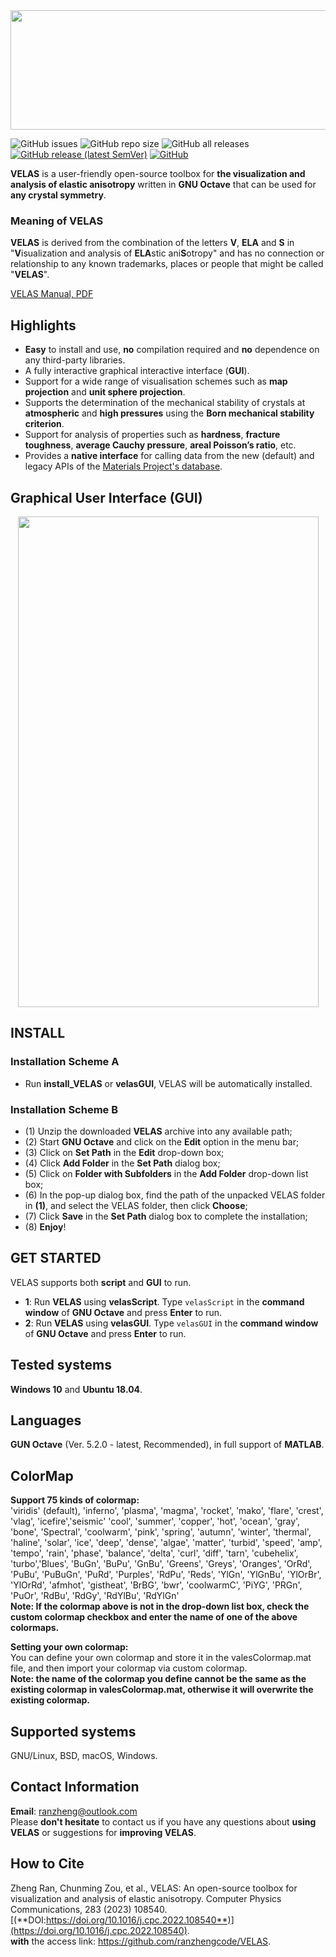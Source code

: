 
<div align=center><img src="https://github.com/ranzhengcode/VELAS/blob/main/doc/VELAS_Logo.png" width="561" height="191"></img></div>

![GitHub issues](https://img.shields.io/github/issues/ranzhengcode/VELAS?logo=github)
![GitHub repo size](https://img.shields.io/github/repo-size/ranzhengcode/VELAS?logo=github)
![GitHub all releases](https://img.shields.io/github/downloads/ranzhengcode/VELAS/total?logo=github)
[![GitHub release (latest SemVer)](https://img.shields.io/github/v/release/ranzhengcode/VELAS?logo=Github)](https://github.com/ranzhengcode/VELAS/releases/tag/velas-1.0.0)
[![GitHub](https://img.shields.io/github/license/ranzhengcode/VELAS?logo=GitHub)](https://github.com/ranzhengcode/VELAS/blob/main/LICENSE.md)  

**VELAS** is a user-friendly open-source toolbox for **the visualization and analysis of elastic anisotropy** written in **GNU Octave** that can be used for **any crystal symmetry**. 

### Meaning of VELAS
**VELAS** is derived from the combination of the letters **V**, **ELA** and **S** in "**V**isualization and analysis of **ELA**stic ani**S**otropy" and has no connection or relationship to any known trademarks, places or people that might be called "**VELAS**". 

[VELAS Manual, PDF](https://github.com/ranzhengcode/VELAS/blob/main/doc/VELAS%20Manual.pdf)

## Highlights
- **Easy** to install and use, **no** compilation required and **no** dependence on any third-party libraries.
- A fully interactive graphical interactive interface (**GUI**).
- Support for a wide range of visualisation schemes such as **map projection** and **unit sphere projection**.
- Supports the determination of the mechanical stability of crystals at **atmospheric** and **high pressures** using the **Born mechanical stability criterion**.
- Support for analysis of properties such as **hardness**, **fracture toughness**, **average Cauchy pressure**, **areal Poisson’s ratio**, etc.
- Provides a **native interface** for calling data from the new (default) and legacy APIs of the [Materials Project's database](https://next-gen.materialsproject.org/).

## Graphical User Interface (GUI)
<div align=center><img src="https://github.com/ranzhengcode/VELAS/blob/main/doc/VELAS_GUI.png" width="481" height="785"></img></div>

## INSTALL  
### Installation Scheme A
- Run **install_VELAS** or **velasGUI**, VELAS will be automatically installed.
### Installation Scheme B
- (1) Unzip the downloaded **VELAS** archive into any available path;  
- (2) Start **GNU Octave** and click on the **Edit** option in the menu bar;  
- (3) Click on **Set Path** in the **Edit** drop-down box;  
- (4) Click **Add Folder** in the **Set Path** dialog box;  
- (5) Click on **Folder with Subfolders** in the **Add Folder** drop-down list box;  
- (6) In the pop-up dialog box, find the path of the unpacked VELAS folder in **(1)**, and select the VELAS folder, then click **Choose**;  
- (7) Click **Save** in the **Set Path** dialog box to complete the installation;
- (8) **Enjoy**!

## GET STARTED
VELAS supports both **script** and **GUI** to run.  
- **1**: Run **VELAS** using **velasScript**.  Type `velasScript` in the **command window** of **GNU Octave** and press **Enter** to run.
- **2**: Run **VELAS** using **velasGUI**.  Type `velasGUI` in the **command window** of **GNU Octave** and press **Enter** to run.

## Tested systems
**Windows 10** and **Ubuntu 18.04**.

## Languages
**GUN Octave** (Ver. 5.2.0 - latest, Recommended), in full support of **MATLAB**.

## ColorMap
**Support 75 kinds of colormap:**  
'viridis' (default), 'inferno', 'plasma', 'magma', 'rocket', 'mako', 'flare', 'crest', 'vlag', 'icefire','seismic'
'cool', 'summer', 'copper', 'hot', 'ocean', 'gray', 'bone', 'Spectral', 'coolwarm', 'pink', 'spring', 'autumn',
'winter', 'thermal', 'haline', 'solar', 'ice', 'deep', 'dense', 'algae', 'matter', 'turbid', 'speed', 'amp', 
'tempo', 'rain', 'phase', 'balance', 'delta', 'curl', 'diff', 'tarn', 'cubehelix', 'turbo','Blues', 'BuGn', 
'BuPu', 'GnBu', 'Greens', 'Greys', 'Oranges', 'OrRd', 'PuBu', 'PuBuGn', 'PuRd', 'Purples', 'RdPu', 'Reds', 
'YlGn', 'YlGnBu', 'YlOrBr', 'YlOrRd', 'afmhot', 'gistheat', 'BrBG', 'bwr', 'coolwarmC', 'PiYG', 'PRGn', 
'PuOr', 'RdBu', 'RdGy', 'RdYlBu', 'RdYlGn'  
**Note: If the colormap above is not in the drop-down list box, check the custom colormap checkbox and enter the name of one of the above colormaps.** 

**Setting your own colormap:**  
You can define your own colormap and store it in the valesColormap.mat file, and then import your colormap via custom colormap.  
**Note: the name of the colormap you define cannot be the same as the existing colormap in valesColormap.mat, otherwise it will overwrite the existing colormap.** 

## Supported systems
GNU/Linux, BSD, macOS, Windows.

## Contact Information
**Email**: ranzheng@outlook.com  
Please **don't hesitate** to contact us if you have any questions about **using VELAS** or suggestions for **improving VELAS**.

## How to Cite
Zheng Ran, Chunming Zou, et al., VELAS: An open-source toolbox for visualization and analysis of elastic anisotropy. Computer Physics Communications, 283 (2023) 108540.  
[(**DOI:https://doi.org/10.1016/j.cpc.2022.108540**)](https://doi.org/10.1016/j.cpc.2022.108540).  
**with** the access link: https://github.com/ranzhengcode/VELAS. 
